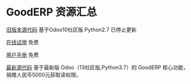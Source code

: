 # GoodERP 资源汇总
[旧版本源代码](https://github.com/osbzr/gooderp_addons) 基于Odoo10社区版 Python2.7 已停止更新

[在线试用](http://demo.gooderp.org:8888/login?db=demo.gooderp.org&login=demo&key=demo)  免费

[用户手册](https://www.kancloud.cn/osbzr/gooderp_user_manual/295107) 免费

[最新源代码](http://osbzr.com/GoodERPJeff/gooderp) 基于最新版 Odoo（13社区版,Python3.7）的 GoodERP 核心功能，捐赠人民币5000元获取读权限。
